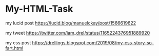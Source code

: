 # My-HTML-Task
my lucid post https://lucid.blog/manuelckay/post/1566619622

my tweet https://twitter.com/iam_drel/status/1165224376951889920

my css post https://drellings.blogspot.com/2019/08/my-css-story-so-fart.html
